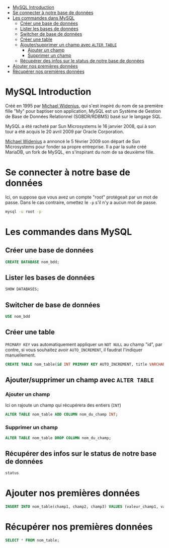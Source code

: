 - [MySQL Introduction](#mysql-introduction)
- [Se connecter à notre base de données](#se-connecter-à-notre-base-de-données)
- [Les commandes dans MySQL](#les-commandes-dans-mysql)
  - [Créer une base de données](#créer-une-base-de-données)
  - [Lister les bases de données](#lister-les-bases-de-données)
  - [Switcher de base de données](#switcher-de-base-de-données)
  - [Créer une table](#créer-une-table)
  - [Ajouter/supprimer un champ avec `ALTER TABLE`](#ajoutersupprimer-un-champ-avec-alter-table)
    - [Ajouter un champ](#ajouter-un-champ)
    - [Supprimer un champ](#supprimer-un-champ)
  - [Récupérer des infos sur le status de notre base de données](#récupérer-des-infos-sur-le-status-de-notre-base-de-données)
- [Ajouter nos premières données](#ajouter-nos-premières-données)
- [Récupérer nos premières données](#récupérer-nos-premières-données)


# MySQL Introduction

Créé en 1995 par [Michael Widenius](https://fr.wikipedia.org/wiki/Michael_Widenius), qui s'est inspiré du nom de sa première fille "My" pour baptiser son application, MySQL est un Système de Gestion de Base de Données Relationnel (SGBDR/RDBMS) basé sur le langage SQL.

MySQL a été racheté par Sun Microsystems le 16 janvier 2008, qui à son tour a été acquis le 20 avril 2009 par Oracle Corporation.

[Michael Widenius](https://fr.wikipedia.org/wiki/Michael_Widenius) a annoncé le 5 février 2009 son départ de Sun Microsystems pour fonder sa propre entreprise. Il a par la suite créé MariaDB, un fork de MySQL, en s'inspirant du nom de sa deuxième fille.

# Se connecter à notre base de données

Ici, on suppose que vous avez un compte "root" protégeait par un mot de passe. Dans le cas contraire, omettez le `-p` s'il n'y a aucun mot de passe.

```bash
mysql -u root -p
```

# Les commandes dans MySQL

## Créer une base de données 

```SQL
CREATE DATABASE nom_bdd;
```

## Lister les bases de données

```SQL
SHOW DATABASES;
```

## Switcher de base de données

```SQL
USE nom_bdd
```

## Créer une table

`PRIMARY KEY` vas automatiquement appliquer un `NOT NULL` au champ "id", par contre, si vous souhaitez avoir `AUTO_INCREMENT`, il faudrat l'indiquer manuellement.

```SQL
CREATE TABLE nom_table(id INT PRIMARY KEY AUTO_INCREMENT, title VARCHAR(255) NOT NULL, content TEXT);
```

## Ajouter/supprimer un champ avec `ALTER TABLE`

### Ajouter un champ

Ici on rajoute un champ qui récupérera des entiers (`INT`)

```SQL
ALTER TABLE nom_table ADD COLUMN nom_du_champ INT;
```

### Supprimer un champ

```SQL
ALTER TABLE nom_table DROP COLUMN nom_du_champ;
```

## Récupérer des infos sur le status de notre base de données

```SQL
status
```

# Ajouter nos premières données

```SQL
INSERT INTO nom_table(champ1, champ2, champ3) VALUES (valeur_champ1, valeur_champ2);
```

# Récupérer nos premières données

```SQL
SELECT * FROM nom_table;
```